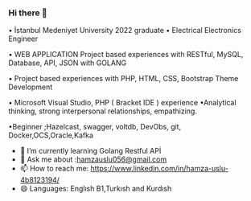 ### Hi there 👋

• İstanbul Medeniyet University 2022 graduate
• Electrical Electronics Engineer

• WEB APPLICATION Project based experiences with RESTful, MySQL, Database, API, JSON with GOLANG

• Project based experiences with PHP, HTML, CSS, Bootstrap Theme Development

• Microsoft Visual Studio, PHP ( Bracket IDE ) experience
•Analytical thinking, strong interpersonal relationships,
empathizing.

•Beginner ;Hazelcast, swagger, voltdb, DevObs, git, Docker,OCS,Oracle,Kafka


- 🌱 I’m currently learning Golang Restful APİ
- 💬 Ask me about :hamzauslu056@gmail.com
- 📫 How to reach me: https://www.linkedin.com/in/hamza-uslu-4b8123194/
- 😄 Languages: Englısh B1,Turkısh and Kurdısh

